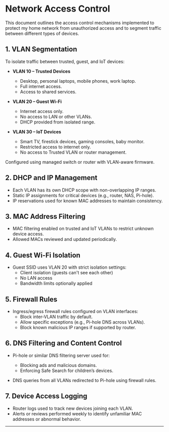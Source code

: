# Network Access Control

This document outlines the access control mechanisms implemented to protect my home network from unauthorized access and to segment traffic between different types of devices.

## 1. VLAN Segmentation

To isolate traffic between trusted, guest, and IoT devices:

- **VLAN 10 – Trusted Devices**
  - Desktop, personal laptops, mobile phones, work laptop.
  - Full internet access.
  - Access to shared services.

- **VLAN 20 – Guest Wi-Fi**
  - Internet access only.
  - No access to LAN or other VLANs.
  - DHCP provided from isolated range.

- **VLAN 30 – IoT Devices**
  - Smart TV, firestick devices, gaming consoles, baby monitor.
  - Restricted access to internet only.
  - No access to Trusted VLAN or router management.

Configured using managed switch or router with VLAN-aware firmware.

## 2. DHCP and IP Management

- Each VLAN has its own DHCP scope with non-overlapping IP ranges.
- Static IP assignments for critical devices (e.g., router, NAS, Pi-hole).
- IP reservations used for known MAC addresses to maintain consistency.

## 3. MAC Address Filtering

- MAC filtering enabled on trusted and IoT VLANs to restrict unknown device access.
- Allowed MACs reviewed and updated periodically.

## 4. Guest Wi-Fi Isolation

- Guest SSID uses VLAN 20 with strict isolation settings:
  - Client isolation (guests can't see each other)
  - No LAN access
  - Bandwidth limits optionally applied

## 5. Firewall Rules

- Ingress/egress firewall rules configured on VLAN interfaces:
  - Block inter-VLAN traffic by default.
  - Allow specific exceptions (e.g., Pi-hole DNS across VLANs).
  - Block known malicious IP ranges if supported by router.

## 6. DNS Filtering and Content Control

- Pi-hole or similar DNS filtering server used for:
  - Blocking ads and malicious domains.
  - Enforcing Safe Search for children’s devices.

- DNS queries from all VLANs redirected to Pi-hole using firewall rules.

## 7. Device Access Logging

- Router logs used to track new devices joining each VLAN.
- Alerts or reviews performed weekly to identify unfamiliar MAC addresses or abnormal behavior.

---
